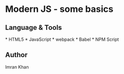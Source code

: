 <h1>Modern JS - some basics</h1>

<h2>Language & Tools</h2>
* HTML5
* JavaScript
* webpack
* Babel
* NPM Script

<h2>Author</h2>
Imran Khan
